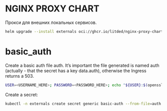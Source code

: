 # NGINX PROXY CHART

Прокси для внешних локальных сервисов.

```bash
helm upgrade --install externals oci://ghcr.io/litded/nginx-proxy-chart  --version 0.1.11
```

# basic_auth

Create a basic auth file auth. It’s important the file generated is named auth (actually - that the secret has a key data.auth), otherwise the Ingress returns a 503.

```bash
USER=<USERNAME_HERE>; PASSWORD=<PASSWORD_HERE>; echo "${USER}:$(openssl passwd -stdin -apr1 <<< ${PASSWORD})" >> auth
```

Create a secret:

```bash
kubectl -n externals create secret generic basic-auth --from-file=auth
```
